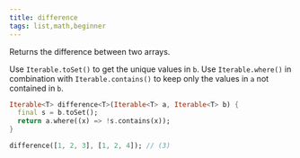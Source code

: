 ```yaml
---
title: difference
tags: list,math,beginner
---
```


Returns the difference between two arrays.

Use `Iterable.toSet()` to get the unique values in `b`.
Use `Iterable.where()` in combination with `Iterable.contains()` to keep only the values in `a` not contained in `b`.

```dart
Iterable<T> difference<T>(Iterable<T> a, Iterable<T> b) {
  final s = b.toSet();
  return a.where((x) => !s.contains(x));
}
```

```dart
difference([1, 2, 3], [1, 2, 4]); // (3)
```
